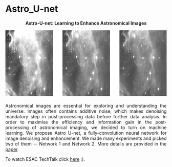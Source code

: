 # Astro_U-net
<p align="center"> <b>  Astro-U-net:  Learning to Enhance Astronomical Images </b> </p>
<p align="center"><img src="img.png" height="210px"></p>

<p style="text-align:justify"> Astronomical images are essential for exploring and understanding the universe. Images often contains additive noise, which makes denoising mandatory step in post-processing data before further data analysis.  In order to maximise the efficiency and information gain in the post-processing of astronomical imaging, we decided to turn on machine learning. We propose Astro U-net, a fully-convolution neural network for image denoising and enhancement. We made many experiments and picked two of them -- Network 1 and Network 2. More details are provided in the <a href='https://arxiv.org/abs/2011.07002'>paper</a>. </p>

To watch ESAC TechTalk click <a href='https://www.youtube.com/watch?v=QpjQ6Lu0GZ4&feature=youtu.be'>here</a> :).


